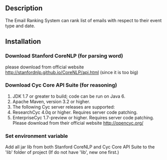 ## Description 
The Email Ranking System can rank list of emails with respect to their event type and date. 

## Installation

### Download Stanford CoreNLP (for parsing word)

please download from official website http://stanfordnlp.github.io/CoreNLP/api.html (since it is too big)

### Download Cyc Core API Suite (for reasoning)

  1. JDK 1.7 or greater to build; code can be run on Java 6.
  2. Apache Maven, version 3.2 or higher. 
  3. The following Cyc server releases are supported:
   1. ResearchCyc 4.0q or higher. Requires server code patching.
   2. EnterpriseCyc 1.7-preview or higher. Requires server code patching.
Please download from their official website http://opencyc.org/

### Set environment variable

Add all jar lib from both Stanford CoreNLP and Cyc Core API Suite to the 'lib' folder of project (If do not have 'lib', new one first.)
